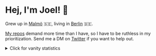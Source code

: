 # Hej, I'm Joel! 👋

Grew up in [Malmö](https://goo.gl/maps/UpSZ2SxgTQsUREs67) 🇸🇪, living in [Berlin](https://goo.gl/maps/5D9D9JxRJZkMqBdL9) 🇩🇪. 

[My repos](https://oblador.github.io) demand more time than I have, so I have to be ruthless in my prioritization. Send me a DM on [Twitter](https://twitter.com/trastknast) if you want to help out.

<details>
<summary>Click for vanity statistics</summary>
<br />

![Joel's GitHub stats](https://github-readme-stats.vercel.app/api?username=oblador)
![Joel's trophies](https://github-profile-trophy.vercel.app/?username=oblador&column=5&margin-w=7&margin-h=7)
</details>
